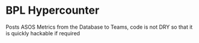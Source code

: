 # BPL Hypercounter

Posts ASOS Metrics from the Database to Teams, code is not DRY so that it is quickly hackable if required
